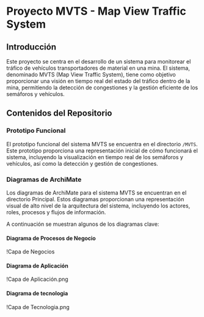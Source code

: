 # **Proyecto MVTS - Map View Traffic System**

## **Introducción**

Este proyecto se centra en el desarrollo de un sistema para monitorear el tráfico de vehículos transportadores de material en una mina. El sistema, denominado MVTS (Map View Traffic System), tiene como objetivo proporcionar una visión en tiempo real del estado del tráfico dentro de la mina, permitiendo la detección de congestiones y la gestión eficiente de los semáforos y vehículos.

## **Contenidos del Repositorio**

### **Prototipo Funcional**

El prototipo funcional del sistema MVTS se encuentra en el directorio `/MVTS`. Este prototipo proporciona una representación inicial de cómo funcionará el sistema, incluyendo la visualización en tiempo real de los semáforos y vehículos, así como la detección y gestión de congestiones.

### **Diagramas de ArchiMate**

Los diagramas de ArchiMate para el sistema MVTS se encuentran en el directorio Principal. Estos diagramas proporcionan una representación visual de alto nivel de la arquitectura del sistema, incluyendo los actores, roles, procesos y flujos de información.

A continuación se muestran algunos de los diagramas clave:

#### **Diagrama de Procesos de Negocio**

!Capa de Negocios

 
#### **Diagrama de Aplicación**

!Capa de Aplicación.png

#### **Diagrama de tecnologia**

!Capa de Tecnologia.png
